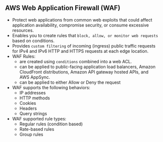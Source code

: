 AWS Web Application Firewall (WAF)
---

- Protect web applications from common web exploits that could affect application availability, compromise security, or consume excessive resources.
- Enables you to create rules that `block, allow, or monitor web requests` based on conditions.
- Provides `custom filtering` of incoming (ingress) public traffic requests for IPv4 and IPv6 HTTP and HTTPS requests at each edge location.
- WAF Rules:
  - are created using `conditions` combined into a web ACL.
  - can be applied to public-facing application load balancers, Amazon CloudFront distributions, Amazon API gateway hosted APIs, and AWS AppSync.
  - can be applied to either Allow or Deny the request
- WAF supports the following behaviors:
  - IP addresses
  - HTTP methods
  - Cookies
  - Headers
  - Query strings
- WAF supported rule types:
  - Regular rules (condition based)
  - Rate-based rules
  - Group rules
